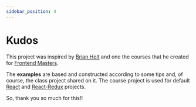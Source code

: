 ```yaml
---
sidebar_position: 4
---
```


# Kudos

This project was inspired by [Brian Holt](https://frontendmasters.com/teachers/brian-holt/) and one the courses that he created for [Frontend Masters](https://frontendmasters.com/).

The **examples** are based and constructed according to some tips and, of course, the class project shared on it.
The course project is used for default [React](https://stupendous-meerkat-980ca8.netlify.app) and [React-Redux](https://jocular-kringle-b9193b.netlify.app) projects.

So, thank you so much for this!!
